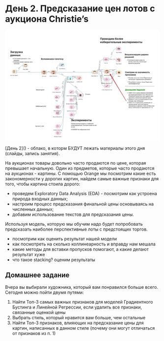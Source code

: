 # День 2. Предсказание цен лотов с аукциона Christie’s
<p align="center">
    <img width="600" alt="Результат Дня №2" src="./../pics/day2_orange_pipeline.png">
</p>
[День 2]() - облако, в которм БУДУТ лежать материалы этого дня (слайды, запись занятия).


На аукционах товары довольно часто продаются по цене, которая превышает начальную. Один из предметов, которые часто продаются на аукционах - картины.
С помощью Orange мы посмотрим какие есть закономерности у дорогих картин, найдем самые важные признаки для того, чтобы картина стоила дорого:
* проведем Exploratory Data Analysis (EDA) - посмотрим как устроена природа входных данных;
* настроим процесс предсказания финальной цены основываясь на численных данных;
* добавим использование текстов для предсказания цены.

Используя модель, которую мы обучим надо будет попробовать предсказать наиболее перспективные лоты с предстоящих торгов.

* посмотрим как оценить результат нашей модели
* как посмотреть на сколько коллинеарность и вправду нам мешала
* какие методы для вставки пропусков помогают, а какие делают результат хуже
* что такое stacking? оценим результаты 

## Домашнее задание
Вчера вы выбирали художника, который вам понравился больше всего. Сегодня можно пойти двумя путями:

1. Найти Топ-3 самых важных признаков для моделей Градиентного Бустинга и Линейной Регрессии, если удалить все признаки, связанные оценкой цены
2. Выбрать стиль, который нравится вам больше, чем остальные
3. Найти Топ-3 признаков, влияющих на предсказание цены для картин, написанных в данном стиле (почему они могут отличаться от признаков из п. 1)